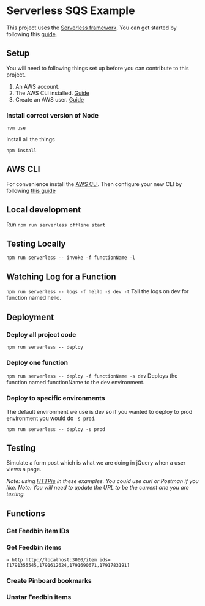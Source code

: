 # Serverless SQS Example

This project uses the [Serverless framework](https://serverless.com).
You can get started by following this [guide](https://serverless.com/framework/docs/providers/aws/guide/quick-start/).

## Setup

You will need to following things set up before you can contribute to this project.

1. An AWS account.
2. The AWS CLI installed. [Guide](https://docs.aws.amazon.com/cli/latest/userguide/installing.html)
3. Create an AWS user. [Guide](https://serverless.com/framework/docs/providers/aws/guide/credentials/)


### Install correct version of Node

`nvm use`

Install all the things

`npm install`

## AWS CLI

For convenience install the [AWS CLI](https://docs.aws.amazon.com/cli/latest/userguide/installing.html).
Then configure your new CLI by following [this guide](https://docs.aws.amazon.com/cli/latest/userguide/cli-chap-getting-started.html)

## Local development

Run `npm run serverless offline start`

## Testing Locally

`npm run serverless -- invoke -f functionName -l`

## Watching Log for a Function

`npm run serverless -- logs -f hello -s dev -t`
Tail the logs on dev for function named hello.


## Deployment

### Deploy all project code

`npm run serverless -- deploy`

### Deploy one function

`npm run serverless -- deploy -f functionName -s dev`
Deploys the function named functionName to the dev environment.


### Deploy to specific environments

The default environment we use is dev so if you wanted to deploy to prod environment you would do `-s prod`.

`npm run serverless -- deploy -s prod`

## Testing

Simulate a form post which is what we are doing in jQuery when a user views a page.

*Note: using [HTTPie](https://httpie.org/) in these examples. You could use curl or Postman if you like.*
*Note: You will need to update the URL to be the current one you are testing.*


## Functions

### Get Feedbin item IDs

### Get Feedbin items

`→ http http://localhost:3000/item ids=[1791355545,1791612624,1791690671,1791783191]`

### Create Pinboard bookmarks

### Unstar Feedbin items
